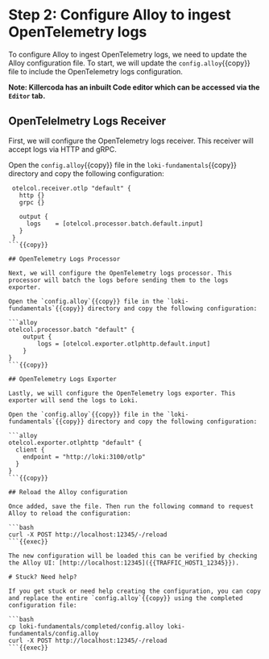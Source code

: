 # Step 2: Configure Alloy to ingest OpenTelemetry logs

To configure Alloy to ingest OpenTelemetry logs, we need to update the Alloy configuration file. To start, we will update the `config.alloy`{{copy}} file to include the OpenTelemetry logs configuration.

**Note: Killercoda has an inbuilt Code editor which can be accessed via the `Editor` tab.**


## OpenTelelmetry Logs Receiver

First, we will configure the OpenTelemetry logs receiver. This receiver will accept logs via HTTP and gRPC.

Open the `config.alloy`{{copy}} file in the `loki-fundamentals`{{copy}} directory and copy the following configuration:

```alloy
 otelcol.receiver.otlp "default" {
   http {}
   grpc {}

   output {
     logs    = [otelcol.processor.batch.default.input]
   }
 }
```{{copy}}

## OpenTelemetry Logs Processor

Next, we will configure the OpenTelemetry logs processor. This processor will batch the logs before sending them to the logs exporter.

Open the `config.alloy`{{copy}} file in the `loki-fundamentals`{{copy}} directory and copy the following configuration:

```alloy
otelcol.processor.batch "default" {
    output {
        logs = [otelcol.exporter.otlphttp.default.input]
    }
}
```{{copy}}

## OpenTelemetry Logs Exporter

Lastly, we will configure the OpenTelemetry logs exporter. This exporter will send the logs to Loki.

Open the `config.alloy`{{copy}} file in the `loki-fundamentals`{{copy}} directory and copy the following configuration:

```alloy
otelcol.exporter.otlphttp "default" {
  client {
    endpoint = "http://loki:3100/otlp"
  }
}
```{{copy}}

## Reload the Alloy configuration

Once added, save the file. Then run the following command to request Alloy to reload the configuration:

```bash
curl -X POST http://localhost:12345/-/reload
```{{exec}}

The new configuration will be loaded this can be verified by checking the Alloy UI: [http://localhost:12345]({{TRAFFIC_HOST1_12345}}).

# Stuck? Need help?

If you get stuck or need help creating the configuration, you can copy and replace the entire `config.alloy`{{copy}} using the completed configuration file:

```bash
cp loki-fundamentals/completed/config.alloy loki-fundamentals/config.alloy
curl -X POST http://localhost:12345/-/reload
```{{exec}}
